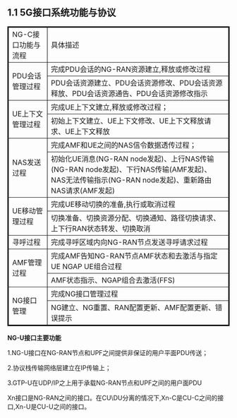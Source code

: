 ## 1.1 5G接口系统功能与协议

<table border="2" bordercolor="black" width="300" cellspacing="0" cellpadding="5">
    <tr>
        <td>NG-C接口功能与流程</td>
        <td>具体描述</td>
    </tr>
    <tr>
        <td rowspan="2">PDU会话管理过程</td>
        <td>完成PDU会话的NG-RAN资源建立,释放或修改过程</td>
    </tr>
    <tr>
        <td>PDU会话资源建立、PDU会话资源修改、PDU会话资源释放、PDU会话资源通告、PDU会话资源修改指示</td>
    </tr>
    <tr>
        <td rowspan="2">UE上下文管理过程</td>
        <td>完成UE上下文建立,释放或修改过程；</td>
    </tr>
    <tr>
        <td>初始上下文建立、UE上下文修改、UE上下文释放请求、UE上下文释放</td>
    </tr>
    <tr>
        <td rowspan="2">NAS发送过程</td>
        <td>完成AMF和UE之间的NAS信令数据透传过程；</td>
    </tr>
    <tr>
        <td>初始化UE消息(NG-RAN node发起)、上行NAS传输(NG-RAN node发起)、下行NAS传输(AMF发起)、NAS无法传输指示(NG-RAN node发起)、重新路由NAS请求(AMF发起)</td>
    </tr>
    <tr>
        <td rowspan="2">UE移动管理过程</td>
        <td>完成UE移动切换的准备,执行或取消过程</td>
    </tr>
    <tr>
        <td>切换准备、切换资源分配、切换通知、路径切换请求、上下行RAN状态转发、切换取消</td>
    </tr>
    <tr>
        <td>寻呼过程</td>
        <td>完成寻呼区域内向NG-RAN节点发送寻呼请求过程</td>
    </tr>
    <tr>
        <td rowspan="2">AMF管理过程</td>
        <td>完成AMF告知NG-RAN节点AMF状态和去激活与指定UE NGAP UE组合过程</td>
    </tr>
    <tr>
        <td>AMF状态指示、NGAP组合去激活(FFS)</td>
    </tr>
    <tr>
        <td rowspan="2">NG接口管理</td>
        <td>完成NG接口管理过程</td>
    </tr>
    <tr>
    <td>NG建立、NG重置、RAN配置更新、AMF配置更新、错误提示</td>
    </tr>
</table>

**NG-U接口主要功能**

1.NG-U接口在NG-RAN节点和UPF之间提供非保证的用户平面PDU传送；

2.协议栈传输网络层建立在IP传输上；

3.GTP-U在UDP/IP之上用于承载NG-RAN节点和UPF之间的用户面PDU



Xn接口是NG-RAN之间的接口。在CU\DU分离的情况下,Xn-C是CU-C之间的接口,Xn-U是CU-U之间的接口。
